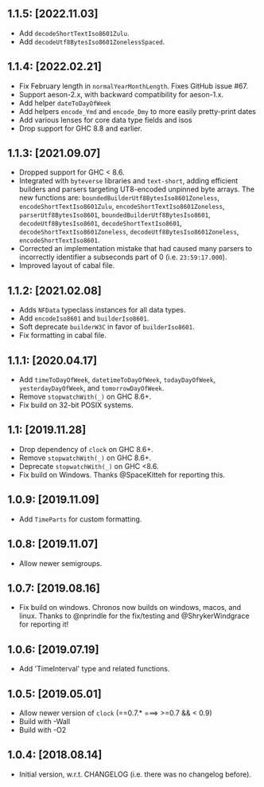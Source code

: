 1.1.5: [2022.11.03]
-------------------
* Add `decodeShortTextIso8601Zulu`.
* Add `decodeUtf8BytesIso8601ZonelessSpaced`.

1.1.4: [2022.02.21]
-------------------
* Fix February length in `normalYearMonthLength`. Fixes GitHub issue #67.
* Support aeson-2.x, with backward compatibility for aeson-1.x.
* Add helper `dateToDayOfWeek`
* Add helpers `encode_Ymd` and `encode_Dmy` to more easily pretty-print dates
* Add various lenses for core data type fields and isos
* Drop support for GHC 8.8 and earlier.

1.1.3: [2021.09.07]
-------------------
* Dropped support for GHC < 8.6.
* Integrated with `byteverse` libraries and `text-short`, adding efficient
  builders and parsers targeting UT8-encoded unpinned byte arrays. The new
  functions are: `boundedBuilderUtf8BytesIso8601Zoneless`,
  `encodeShortTextIso8601Zulu`, `encodeShortTextIso8601Zoneless`,
  `parserUtf8BytesIso8601`, `boundedBuilderUtf8BytesIso8601`,
  `decodeUtf8BytesIso8601`, `decodeShortTextIso8601`,
  `decodeShortTextIso8601Zoneless`, `decodeUtf8BytesIso8601Zoneless`,
  `encodeShortTextIso8601`.
* Corrected an implementation mistake that had caused many parsers to
  incorrectly identifier a subseconds part of 0 (i.e. `23:59:17.000`).
* Improved layout of cabal file.

1.1.2: [2021.02.08]
-------------------
* Adds `NFData` typeclass instances for all data types.
* Add `encodeIso8601` and `builderIso8601`.
* Soft deprecate `builderW3C` in favor of `builderIso8601`.
* Fix formatting in cabal file. 

1.1.1: [2020.04.17]
-------------------
* Add `timeToDayOfWeek`, `datetimeToDayOfWeek`, `todayDayOfWeek`,
  `yesterdayDayOfWeek`, and `tomorrowDayOfWeek`.
* Remove `stopwatchWith(_)` on GHC 8.6+.
* Fix build on 32-bit POSIX systems.

1.1: [2019.11.28]
-----------------
* Drop dependency of `clock` on GHC 8.6+.
* Remove `stopwatchWith(_)` on GHC 8.6+.
* Deprecate `stopwatchWith(_)` on GHC <8.6.
* Fix build on Windows. Thanks @SpaceKitteh for reporting this.

1.0.9: [2019.11.09]
-------------------
* Add `TimeParts` for custom formatting.

1.0.8: [2019.11.07]
-------------------
* Allow newer semigroups.

1.0.7: [2019.08.16]
-------------------
* Fix build on windows. Chronos now builds on windows, macos, and linux. Thanks
  to @nprindle for the fix/testing and @ShrykerWindgrace for reporting it!

1.0.6: [2019.07.19]
-----------------
* Add 'TimeInterval' type and related functions.

1.0.5: [2019.05.01]
-------------------
* Allow newer version of `clock` (==0.7.* ===> >=0.7 && < 0.9)
* Build with -Wall
* Build with -O2

1.0.4: [2018.08.14]
-------------------
* Initial version, w.r.t. CHANGELOG (i.e. there was no changelog before).
